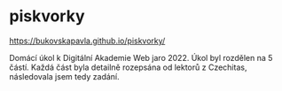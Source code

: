 # piskvorky
https://bukovskapavla.github.io/piskvorky/


Domácí úkol k Digitální Akademie Web jaro 2022.
Úkol byl rozdělen na 5 částí. Každá část byla detailně rozepsána od lektorů z Czechitas, následovala jsem tedy zadání.
